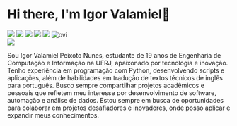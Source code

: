 <h1>Hi there, I'm Igor Valamiel👋</h1>

<div>
  <img src="https://img.shields.io/badge/Python-3776AB?style=for-the-badge&logo=python&logoColor=white"/>
  <img src="https://img.shields.io/badge/HTML-239120?style=for-the-badge&logo=html5&logoColor=white"/>
  <img src="https://img.shields.io/badge/CSS-239120?&style=for-the-badge&logo=css3&logoColor=white"/>
  <img src="https://img.shields.io/badge/JavaScript-F7DF1E?style=for-the-badge&logo=javascript&logoColor=black"/>
  <img src="https://img.shields.io/badge/c++-%2300599C.svg?style=for-the-badge&logo=c%2B%2B&logoColor=whit"/>
  <img src="https://github-readme-stats.vercel.app/api/top-langs?username=igorvalamiel&show_icons=true&locale=en&layout=compact&theme=chartreuse-dark" alt="ovi" />
</div>
<div>
  <img src="	https://github-readme-stats.vercel.app/api/top-langs/?username={igorvalamiel}&theme=blue-green"/>
</div>

<div>
  <p>
    Sou Igor Valamiel Peixoto Nunes, estudante de 19 anos de Engenharia de Computação e Informação na UFRJ, apaixonado por tecnologia e inovação. Tenho experiência em programação com Python, desenvolvendo scripts e aplicações, além de habilidades em tradução de textos técnicos de inglês para português. Busco sempre compartilhar projetos acadêmicos e pessoais que refletem meu interesse por desenvolvimento de software, automação e análise de dados. Estou sempre em busca de oportunidades para colaborar em projetos desafiadores e inovadores, onde posso aplicar e expandir meus conhecimentos.
  </p>
</div>
